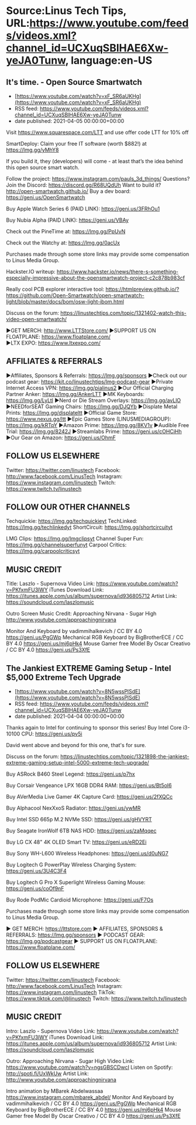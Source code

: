# Source:Linus Tech Tips, URL:https://www.youtube.com/feeds/videos.xml?channel_id=UCXuqSBlHAE6Xw-yeJA0Tunw, language:en-US

## It's time. - Open Source Smartwatch
 - [https://www.youtube.com/watch?v=xF_SR6aUKHg](https://www.youtube.com/watch?v=xF_SR6aUKHg)
 - RSS feed: https://www.youtube.com/feeds/videos.xml?channel_id=UCXuqSBlHAE6Xw-yeJA0Tunw
 - date published: 2021-04-05 00:00:00+00:00

Visit https://www.squarespace.com/LTT and use offer code LTT for 10% off

SmartDeploy: Claim your free IT software (worth $882!) at https://lmg.gg/yMhY8

If you build it, they (developers) will come - at least that’s the idea behind this open source smart watch.

Follow the project: https://www.instagram.com/pauls_3d_things/
Questions? Join the Discord: https://discord.gg/R68UQdUh
Want to build it? http://open-smartwatch.github.io/
Buy a dev board: https://geni.us/OpenSmartwatch

Buy Apple Watch Series 6 (PAID LINK): https://geni.us/3FRhOu1

Buy Nubia Alpha (PAID LINK): https://geni.us/VBAy

Check out the PineTime at: https://lmg.gg/PpUvN

Check out the Watchy at: https://lmg.gg/0acUx

Purchases made through some store links may provide some compensation to Linus Media Group.

Hackster.IO writeup: https://www.hackster.io/news/there-s-something-especially-impressive-about-the-opensmartwatch-project-c2c878b983cf

Really cool PCB explorer interactive tool: https://htmlpreview.github.io/?https://github.com/Open-Smartwatch/open-smartwatch-light/blob/master/docs/bom/osw-light-ibom.html

Discuss on the forum: https://linustechtips.com/topic/1321402-watch-this-video-open-smartwatch/

►GET MERCH: http://www.LTTStore.com/
►SUPPORT US ON FLOATPLANE: https://www.floatplane.com/  
►LTX EXPO: https://www.ltxexpo.com/   

AFFILIATES & REFERRALS
---------------------------------------------------
►Affiliates, Sponsors & Referrals: https://lmg.gg/sponsors
►Check out our podcast gear: https://kit.co/linustechtips/lmg-podcast-gear
►Private Internet Access VPN: https://lmg.gg/pialinus2
►Our Official Charging Partner Anker: https://lmg.gg/AnkerLTT
►MK Keyboards: https://lmg.gg/LyLtl
►Nerd or Die Stream Overlays: https://lmg.gg/avLlO
►NEEDforSEAT Gaming Chairs: https://lmg.gg/DJQYb
►Displate Metal Prints: https://lmg.gg/displateltt
►Official Game Store: https://www.nexus.gg/ltt
►Epic Games Store (LINUSMEDIAGROUP): https://lmg.gg/kRTpY
►Amazon Prime: https://lmg.gg/8KV1v
►Audible Free Trial: https://lmg.gg/8242J
►Streamlabs Prime: https://geni.us/cOHCiHh
►Our Gear on Amazon: https://geni.us/OhmF

FOLLOW US ELSEWHERE
---------------------------------------------------  
Twitter: https://twitter.com/linustech
Facebook: http://www.facebook.com/LinusTech
Instagram: https://www.instagram.com/linustech
Twitch: https://www.twitch.tv/linustech

FOLLOW OUR OTHER CHANNELS
---------------------------------------------------  
Techquickie: https://lmg.gg/techquickieyt
TechLinked: https://lmg.gg/techlinkedyt
ShortCircuit: https://lmg.gg/shortcircuityt

LMG Clips: https://lmg.gg/lmgclipsyt
Channel Super Fun: https://lmg.gg/channelsuperfunyt
Carpool Critics: https://lmg.gg/carpoolcriticsyt

MUSIC CREDIT
---------------------------------------------------  
Title: Laszlo - Supernova
Video Link: https://www.youtube.com/watch?v=PKfxmFU3lWY
iTunes Download Link: https://itunes.apple.com/us/album/supernova/id936805712
Artist Link: https://soundcloud.com/laszlomusic

Outro Screen Music Credit: Approaching Nirvana - Sugar High http://www.youtube.com/approachingnirvana

Monitor And Keyboard by vadimmihalkevich / CC BY 4.0  https://geni.us/PgGWp
Mechanical RGB Keyboard by BigBrotherECE / CC BY 4.0 https://geni.us/mj6pHk4
Mouse Gamer free Model By Oscar Creativo / CC BY 4.0 https://geni.us/Ps3XfE

## The Jankiest EXTREME Gaming Setup - Intel $5,000 Extreme Tech Upgrade
 - [https://www.youtube.com/watch?v=8N5wssPlSdE](https://www.youtube.com/watch?v=8N5wssPlSdE)
 - RSS feed: https://www.youtube.com/feeds/videos.xml?channel_id=UCXuqSBlHAE6Xw-yeJA0Tunw
 - date published: 2021-04-04 00:00:00+00:00

Thanks again to Intel for continuing to sponsor this series! Buy Intel Core i3-10100 CPU: https://geni.us/pv5i

David went above and beyond for this one, that's for sure.

Discuss on the forum: https://linustechtips.com/topic/1321898-the-jankiest-extreme-gaming-setup-intel-5000-extreme-tech-upgrade/


Buy ASRock B460 Steel Legend: https://geni.us/p7hx

Buy Corsair Vengeance LPX 16GB DDR4 RAM: https://geni.us/Bt5oI6

Buy AVerMedia Live Gamer 4K Capture Card: https://geni.us/2fXQCc

Buy Alphacool NexXxoS Radiator: https://geni.us/ywMR

Buy Intel SSD 665p M.2 NVMe SSD: https://geni.us/gHVYRT

Buy Seagate IronWolf 6TB NAS HDD: https://geni.us/zaMqqec

Buy LG CX 48" 4K OLED Smart TV: https://geni.us/eRD2Ei

Buy Sony WH-L600 Wireless Headphones: https://geni.us/d0uNG7

Buy Logitech G PowerPlay Wireless Charging System: https://geni.us/3U4C3F4

Buy Logitech G Pro X Superlight Wireless Gaming Mouse: https://geni.us/coOf9nF

Buy Rode PodMic Cardioid Microphone: https://geni.us/F7Os

Purchases made through some store links may provide some compensation to Linus Media Group.

► GET MERCH: https://lttstore.com
► AFFILIATES, SPONSORS & REFERRALS: https://lmg.gg/sponsors
► PODCAST GEAR: https://lmg.gg/podcastgear
► SUPPORT US ON FLOATPLANE: https://www.floatplane.com/

FOLLOW US ELSEWHERE
---------------------------------------------------  
Twitter: https://twitter.com/linustech
Facebook: http://www.facebook.com/LinusTech
Instagram: https://www.instagram.com/linustech
TikTok: https://www.tiktok.com/@linustech
Twitch: https://www.twitch.tv/linustech

MUSIC CREDIT
---------------------------------------------------
Intro: Laszlo - Supernova
Video Link: https://www.youtube.com/watch?v=PKfxmFU3lWY
iTunes Download Link: https://itunes.apple.com/us/album/supernova/id936805712
Artist Link: https://soundcloud.com/laszlomusic

Outro: Approaching Nirvana - Sugar High
Video Link: https://www.youtube.com/watch?v=ngsGBSCDwcI
Listen on Spotify: http://spoti.fi/UxWkUw
Artist Link: http://www.youtube.com/approachingnirvana

Intro animation by MBarek Abdelwassaa https://www.instagram.com/mbarek_abdel/
Monitor And Keyboard by vadimmihalkevich / CC BY 4.0  https://geni.us/PgGWp
Mechanical RGB Keyboard by BigBrotherECE / CC BY 4.0 https://geni.us/mj6pHk4
Mouse Gamer free Model By Oscar Creativo / CC BY 4.0 https://geni.us/Ps3XfE

